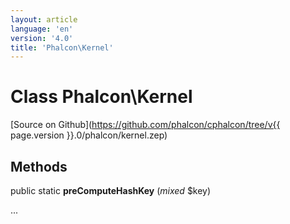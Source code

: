 ```yaml
---
layout: article
language: 'en'
version: '4.0'
title: 'Phalcon\Kernel'
---
```

# Class **Phalcon\Kernel**

[Source on Github](https://github.com/phalcon/cphalcon/tree/v{{ page.version }}.0/phalcon/kernel.zep)

## Methods

public static **preComputeHashKey** (*mixed* $key)

...